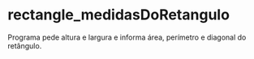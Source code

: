 # rectangle_medidasDoRetangulo
Programa pede altura e largura e informa área, perímetro e diagonal do retângulo.
